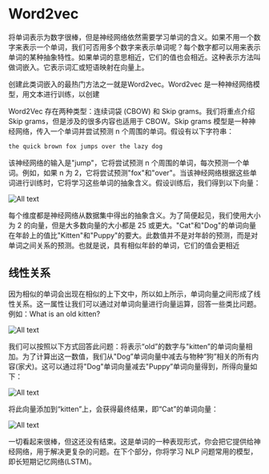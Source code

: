 # Word2vec

将单词表示为数字很棒，但是神经网络依然需要学习单词的含义。如果不用一个数字来表示一个单词，我们可否用多个数字来表示单词呢？每个数字都可以用来表示单词的某种抽象特性。如果单词的意思相近，它们的值也会相近。这种表示方法叫做词嵌入。它表示词汇或短语映射在向量上。

创建此类词嵌入的最热门方法之一就是Word2vec。Word2vec 是一种神经网络模型，用文本进行训练，以创建

Word2Vec 存在两种类型：连续词袋 (CBOW) 和 Skip grams。我们将重点介绍 Skip grams，但是涉及的很多内容也适用于 CBOW。Skip grams 模型是一种神经网络，传入一个单词并尝试预测 n 个周围的单词。假设有以下字符串：

```bash
the quick brown fox jumps over the lazy dog
```

该神经网络的输入是"jump"，它将尝试预测 n 个周围的单词，每次预测一个单词。例如，如果 n 为 2，它将尝试预测"fox"和"over"。当该神经网络根据这些单词进行训练时，它将学习这些单词的抽象含义。假设训练后，我们得到以下向量：

![All text](http://ww1.sinaimg.cn/large/dc05ba18gy1fnmskq5r0ij216o0g2dhy.jpg)

每个维度都是神经网络从数据集中得出的抽象含义。为了简便起见，我们使用大小为 2 的向量，但是大多数向量的大小都是 25 或更大。"Cat"和"Dog"的单词向量在年龄上的值比"Kitten"和"Puppy"的要大。此数值并不是对年龄的预测，而是对单词之间关系的预测。也就是说，具有相似年龄的单词，它们的值会更相近

## 线性关系

因为相似的单词会出现在相似的上下文中，所以如上所示，单词向量之间形成了线性关系。这一属性让我们可以通过对单词向量进行向量运算，回答一些类比问题。例如：What is an old kitten?

![All text](http://ww1.sinaimg.cn/large/dc05ba18gy1fnmslz8jxoj216w05udgo.jpg)


我们可以按照以下方式回答此问题：将表示“old”的数字与"kitten”的单词向量相加。为了计算出这一数值，我们从"Dog”单词向量中减去与物种“狗”相关的所有内容(家犬)。这可以通过将"Dog"单词向量减去"Puppy”单词向量得到，所得向量如下：

![All text](http://ww1.sinaimg.cn/large/dc05ba18gy1fnmsmp2dycj217a05kq34.jpg)

将此向量添加到“kitten”上，会获得最终结果，即“Cat”的单词向量：

![All text](http://ww1.sinaimg.cn/large/dc05ba18gy1fnmsmzmig8j218205mweo.jpg)

一切看起来很棒，但这还没有结束。这是单词的一种表现形式，你会把它提供给神经网络，用于解决更复杂的问题。在下个部分，你将学习 NLP 问题常用的模型，即长短期记忆网络(LSTM)。
